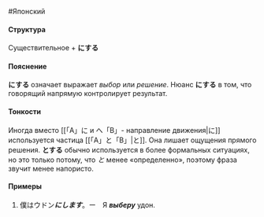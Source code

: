 #Японский 
#### Структура
Существительное + **にする**
#### Пояснение
**にする** означает выражает *выбор* или *решение*. Нюанс **にする** в том, что говорящий напрямую контролирует результат. 
#### Тонкости
Иногда вместо [[「A」に и へ「B」- направление движения|に]] используется частица [[「A」と「B」|と]]. Она лишает ощущения прямого решения. **とする** обычно используется в более формальных ситуациях, но это только потому, что *と* менее «определенно», поэтому фраза звучит менее напористо.
#### Примеры
1. 僕はウドン***にします***。ー　Я ***выберу*** удон. 